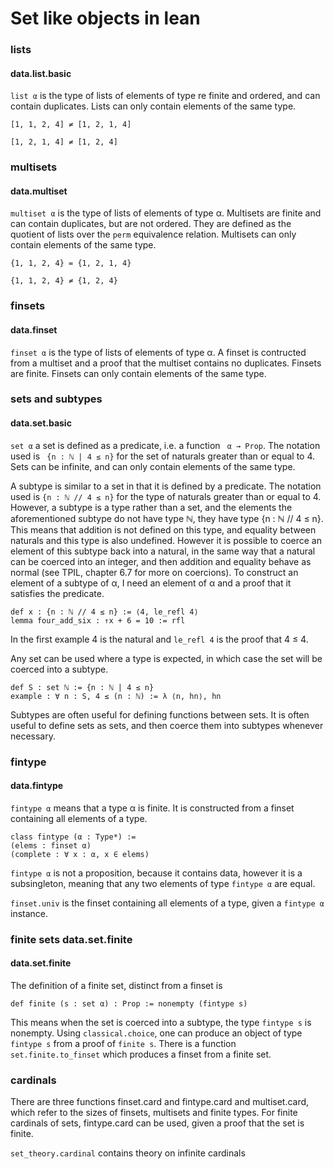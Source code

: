 # Set like objects in lean #

### lists ###
#### data.list.basic ####
`list α` is the type of lists of elements of type re finite and ordered, and can contain duplicates. Lists can only contain elements of the same type.

`[1, 1, 2, 4] ≠ [1, 2, 1, 4]`

`[1, 2, 1, 4] ≠ [1, 2, 4]`

### multisets ###
#### data.multiset #####
`multiset α` is the type of lists of elements of type α. Multisets are finite and can contain duplicates, but are not ordered. They are defined as the quotient of lists over the `perm` equivalence relation. Multisets can only contain elements of the same type.

`{1, 1, 2, 4} = {1, 2, 1, 4}`

`{1, 1, 2, 4} ≠ {1, 2, 4}`

### finsets ###
#### data.finset ####
`finset α` is the type of lists of elements of type α. A finset is contructed from a multiset and a proof that the multiset contains no duplicates. Finsets are finite. Finsets can only contain elements of the same type.

### sets and subtypes ###
#### data.set.basic ####
`set α` a set is defined as a predicate, i.e. a function ` α → Prop`. The notation used is ` {n : ℕ | 4 ≤ n}` for the set of naturals greater than or equal to 4. Sets can be infinite, and can only contain elements of the same type.

A subtype is similar to a set in that it is defined by a predicate. The notation used is `{n : ℕ // 4 ≤ n}` for the type of naturals greater than or equal to 4. However, a subtype is a type rather than a set, and the elements the aforementioned subtype do not have type ℕ, they have type {n : ℕ // 4 ≤ n}. This means that addition is not defined on this type, and equality between naturals and this type is also undefined. However it is possible to coerce an element of this subtype back into a natural, in the same way that a natural can be coerced into an integer, and then addition and equality behave as normal (see TPIL, chapter 6.7 for more on coercions). To construct an element of a subtype of α, I need an element of α and a proof that it satisfies the predicate.
```lean
def x : {n : ℕ // 4 ≤ n} := ⟨4, le_refl 4⟩
lemma four_add_six : ↑x + 6 = 10 := rfl
```
In the first example 4 is the natural and `le_refl 4` is the proof that 4 ≤ 4.

Any set can be used where a type is expected, in which case the set will be coerced into a subtype.

```lean
def S : set ℕ := {n : ℕ | 4 ≤ n}
example : ∀ n : S, 4 ≤ (n : ℕ) := λ ⟨n, hn⟩, hn
```

Subtypes are often useful for defining functions between sets. It is often useful to define sets as sets, and then coerce them into subtypes whenever necessary.

### fintype ###
#### data.fintype ####
`fintype α` means that a type α is finite. It is constructed from a finset containing all elements of a type.
```lean
class fintype (α : Type*) :=
(elems : finset α)
(complete : ∀ x : α, x ∈ elems)
```
`fintype α` is not a proposition, because it contains data, however it is a subsingleton, meaning that any two elements of type `fintype α` are equal.

`finset.univ` is the finset containing all elements of a type, given a `fintype α` instance.

### finite sets data.set.finite ###
#### data.set.finite ####
The definition of a finite set, distinct from a finset is
```lean
def finite (s : set α) : Prop := nonempty (fintype s)
```
This means when the set is coerced into a subtype, the type `fintype s` is nonempty.
Using `classical.choice`, one can produce an object of type `fintype s` from a proof of `finite s`. There is a function `set.finite.to_finset` which produces a finset from a finite set.

### cardinals ###
There are three functions finset.card and fintype.card and multiset.card, which refer to the sizes of finsets, multisets and finite types. For finite cardinals of sets, fintype.card can be used, given a proof that the set is finite.

`set_theory.cardinal` contains theory on infinite cardinals
